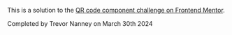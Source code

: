 This is a solution to the [QR code component challenge on Frontend Mentor](https://www.frontendmentor.io/challenges/qr-code-component-iux_sIO_H).

Completed by Trevor Nanney on March 30th 2024
